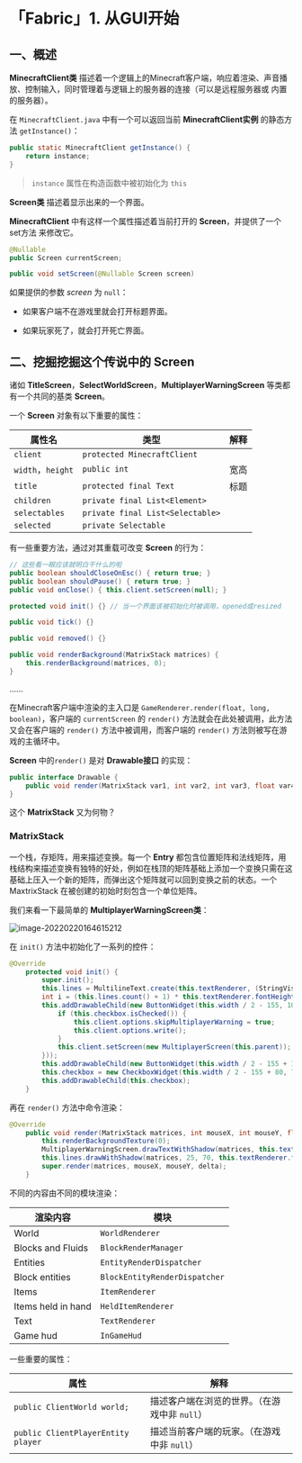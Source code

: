# 「Fabric」1. 从GUI开始

## 一、概述

**MinecraftClient类** 描述着一个逻辑上的Minecraft客户端，响应着渲染、声音播放、控制输入，同时管理着与逻辑上的服务器的连接（可以是远程服务器或 内置的服务器）。

在 `MinecraftClient.java` 中有一个可以返回当前 **MinecraftClient实例** 的静态方法 `getInstance()`：

```java
public static MinecraftClient getInstance() {
    return instance;
}
```

> `instance` 属性在构造函数中被初始化为 `this`

**Screen类** 描述着显示出来的一个界面。

**MinecraftClient** 中有这样一个属性描述着当前打开的 **Screen**，并提供了一个 set方法 来修改它。

```java
@Nullable
public Screen currentScreen;
```

```java
public void setScreen(@Nullable Screen screen)
```

如果提供的参数 *screen* 为 `null`：

- 如果客户端不在游戏里就会打开标题界面。

- 如果玩家死了，就会打开死亡界面。

## 二、挖掘挖掘这个传说中的 Screen

诸如 **TitleScreen**，**SelectWorldScreen**，**MultiplayerWarningScreen** 等类都有一个共同的基类 **Screen**。

一个 **Screen** 对象有以下重要的属性：

| 属性名            | 类型                             | 解释 |
| ----------------- | -------------------------------- | ---- |
| `client`          | `protected MinecraftClient`      |      |
| `width`，`height` | `public int`                     | 宽高 |
| `title`           | `protected final Text`           | 标题 |
| `children`        | `private final List<Element>`    |      |
| `selectables`     | `private final List<Selectable>` |      |
| `selected`        | `private Selectable`             |      |

有一些重要方法，通过对其重载可改变 **Screen** 的行为：

```java
// 这些看一眼应该就明白干什么的啦
public boolean shouldCloseOnEsc() { return true; }
public boolean shouldPause() { return true; }
public void onClose() { this.client.setScreen(null); }
```

```java
protected void init() {} // 当一个界面该被初始化时被调用，opened或resized

public void tick() {}

public void removed() {}
```

```java
public void renderBackground(MatrixStack matrices) {
    this.renderBackground(matrices, 0);
}
```

......

在Minecraft客户端中渲染的主入口是 `GameRenderer.render(float, long, boolean)`，客户端的 `currentScreen` 的 `render()` 方法就会在此处被调用，此方法又会在客户端的 `render()` 方法中被调用，而客户端的 `render()` 方法则被写在游戏的主循环中。

**Screen** 中的`render()` 是对 **Drawable接口** 的实现：

```java
public interface Drawable {
    public void render(MatrixStack var1, int var2, int var3, float var4);
}
```

这个 **MatrixStack** 又为何物？

### MatrixStack

一个栈，存矩阵，用来描述变换。每一个 **Entry** 都包含位置矩阵和法线矩阵，用栈结构来描述变换有独特的好处，例如在栈顶的矩阵基础上添加一个变换只需在这基础上压入一个新的矩阵，而弹出这个矩阵就可以回到变换之前的状态。一个 MaxtrixStack 在被创建的初始时刻包含一个单位矩阵。



我们来看一下最简单的 **MultiplayerWarningScreen类**：

![image-20220220164615212](V:\_Posts\__Obisidan附件__\image-20220220164615212.png)

在 `init()` 方法中初始化了一系列的控件：

```java
@Override
    protected void init() {
        super.init();
        this.lines = MultilineText.create(this.textRenderer, (StringVisitable)MESSAGE, this.width - 50);
        int i = (this.lines.count() + 1) * this.textRenderer.fontHeight * 2;
        this.addDrawableChild(new ButtonWidget(this.width / 2 - 155, 100 + i, 150, 20, ScreenTexts.PROCEED, button -> {
            if (this.checkbox.isChecked()) {
                this.client.options.skipMultiplayerWarning = true;
                this.client.options.write();
            }
            this.client.setScreen(new MultiplayerScreen(this.parent));
        }));
        this.addDrawableChild(new ButtonWidget(this.width / 2 - 155 + 160, 100 + i, 150, 20, ScreenTexts.BACK, button -> this.client.setScreen(this.parent)));
        this.checkbox = new CheckboxWidget(this.width / 2 - 155 + 80, 76 + i, 150, 20, CHECK_MESSAGE, false);
        this.addDrawableChild(this.checkbox);
    }
```

再在 `render()` 方法中命令渲染：

```java
@Override
    public void render(MatrixStack matrices, int mouseX, int mouseY, float delta) {
        this.renderBackgroundTexture(0);
        MultiplayerWarningScreen.drawTextWithShadow(matrices, this.textRenderer, HEADER, 25, 30, 0xFFFFFF);
        this.lines.drawWithShadow(matrices, 25, 70, this.textRenderer.fontHeight * 2, 0xFFFFFF);
        super.render(matrices, mouseX, mouseY, delta);
    }
```













不同的内容由不同的模块渲染：

| 渲染内容           | 模块                          |
| ------------------ | ----------------------------- |
| World              | `WorldRenderer`               |
| Blocks and Fluids  | `BlockRenderManager`          |
| Entities           | `EntityRenderDispatcher`      |
| Block entities     | `BlockEntityRenderDispatcher` |
| Items              | `ItemRenderer`                |
| Items held in hand | `HeldItemRenderer`            |
| Text               | `TextRenderer`                |
| Game hud           | `InGameHud`                   |






一些重要的属性：

| 属性                               | 解释                                                       |
| ---------------------------------- | ---------------------------------------------------------- |
| `public ClientWorld world;`        | 描述客户端在浏览的世界。（在游戏中非 `null`）              |
| `public ClientPlayerEntity player` | 描述当前客户端的玩家。（在游戏中非 `null`）                |